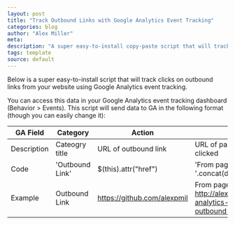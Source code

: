 ```yaml
---
layout: post
title: "Track Outbound Links with Google Analytics Event Tracking"
categories: blog
author: "Alex Miller"
meta:
description: "A super easy-to-install copy-paste script that will track all outbound links on your website as a Google Analytics event. Click to read more >>"
tags: template
source: default
---
```


Below is a super easy-to-install script that will track clicks on outbound links from your website using Google Analytics event tracking.

<script src="https://gist.github.com/alexpmil/f4d668cb398ae83d78db.js"></script>

You can access this data in your Google Analytics event tracking dashboard (Behavior > Events). This script will send data to GA in the following format (though you can easily change it):

| GA Field    | Category       | Action                       | Label                                                                              |
| ----------- | -------------- | ---------------------------- | ---------------------------------------------------------------------------------- |
| Description | Cateogry title | URL of outbound link         | URL of page on which link was clicked                                              |
| Code        | 'Outbound Link'| $(this).attr("href")         | 'From page: '.concat(document.URL)                                                 |
| Example     | Outbound Link  | https://github.com/alexpmil  |  From page: http://alex.miller.im/posts/google-analytics-event-track-outbound-links |
